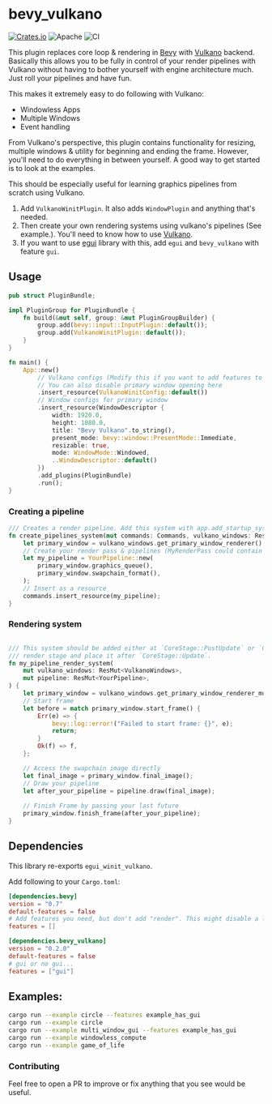 # bevy_vulkano

[![Crates.io](https://img.shields.io/crates/v/bevy_vulkano.svg)](https://crates.io/crates/bevy_vulkano)
![Apache](https://img.shields.io/badge/license-Apache-blue.svg)
![CI](https://github.com/hakolao/bevy_vulkano/workflows/CI/badge.svg)

This plugin replaces core loop & rendering in [Bevy](https://github.com/bevyengine/bevy) with [Vulkano](https://github.com/vulkano-rs/vulkano) backend.
Basically this allows you to be fully in control of your render pipelines with Vulkano without having to bother yourself with engine
architecture much. Just roll your pipelines and have fun.

This makes it extremely easy to do following with Vulkano:
- Windowless Apps
- Multiple Windows
- Event handling

From Vulkano's perspective, this plugin contains functionality for resizing, multiple windows & utility for beginning and ending the frame.
However, you'll need to do everything in between yourself. A good way to get started is to look at the examples.

This should be especially useful for learning graphics pipelines from scratch using Vulkano.

1. Add `VulkanoWinitPlugin`. It also adds `WindowPlugin` and anything that's needed.
2. Then create your own rendering systems using vulkano's pipelines (See example.). You'll need to know how to use [Vulkano](https://github.com/vulkano-rs/vulkano).
3. If you want to use [egui](https://github.com/emilk/egui) library with this, add `egui` and `bevy_vulkano` with feature `gui`.

## Usage

```rust
pub struct PluginBundle;

impl PluginGroup for PluginBundle {
    fn build(&mut self, group: &mut PluginGroupBuilder) {
        group.add(bevy::input::InputPlugin::default());
        group.add(VulkanoWinitPlugin::default());
    }
}

fn main() {
    App::new()
        // Vulkano configs (Modify this if you want to add features to vulkano (vulkan backend).
        // You can also disable primary window opening here
        .insert_resource(VulkanoWinitConfig::default())
        // Window configs for primary window
        .insert_resource(WindowDescriptor {
            width: 1920.0,
            height: 1080.0,
            title: "Bevy Vulkano".to_string(),
            present_mode: bevy::window::PresentMode::Immediate,
            resizable: true,
            mode: WindowMode::Windowed,
            ..WindowDescriptor::default()
        })
        .add_plugins(PluginBundle)
        .run();
}
```

### Creating a pipeline

```rust
/// Creates a render pipeline. Add this system with app.add_startup_system(create_pipelines).
fn create_pipelines_system(mut commands: Commands, vulkano_windows: Res<VulkanoWindows>) {
    let primary_window = vulkano_windows.get_primary_window_renderer().unwrap();
    // Create your render pass & pipelines (MyRenderPass could contain your pipelines, e.g. draw_circle)
    let my_pipeline = YourPipeline::new(
        primary_window.graphics_queue(),
        primary_window.swapchain_format(),
    );
    // Insert as a resource
    commands.insert_resource(my_pipeline);
}
```

### Rendering system

```rust

/// This system should be added either at `CoreStage::PostUpdate` or `CoreStage::Last`. You could also create your own
/// render stage and place it after `CoreStage::Update`.
fn my_pipeline_render_system(
    mut vulkano_windows: ResMut<VulkanoWindows>,
    mut pipeline: ResMut<YourPipeline>,
) {
    let primary_window = vulkano_windows.get_primary_window_renderer_mut().unwrap();
    // Start frame
    let before = match primary_window.start_frame() {
        Err(e) => {
            bevy::log::error!("Failed to start frame: {}", e);
            return;
        }
        Ok(f) => f,
    };

    // Access the swapchain image directly
    let final_image = primary_window.final_image();
    // Draw your pipeline
    let after_your_pipeline = pipeline.draw(final_image);
    
    // Finish Frame by passing your last future
    primary_window.finish_frame(after_your_pipeline);
}
```

## Dependencies

This library re-exports `egui_winit_vulkano`.

Add following to your `Cargo.toml`:
```toml
[dependencies.bevy]
version = "0.7"
default-features = false
# Add features you need, but don't add "render". This might disable a lot of features you wanted... e.g SpritePlugin
features = []

[dependencies.bevy_vulkano]
version = "0.2.0"
default-features = false
# gui or no gui...
features = ["gui"]
```

## Examples:
```bash
cargo run --example circle --features example_has_gui
cargo run --example circle
cargo run --example multi_window_gui --features example_has_gui
cargo run --example windowless_compute
cargo run --example game_of_life
```

### Contributing

Feel free to open a PR to improve or fix anything that you see would be useful.